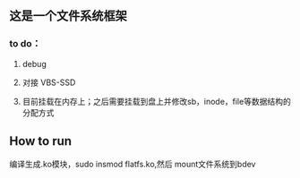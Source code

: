 ## 这是一个文件系统框架

### to do：

1. debug

2. 对接 VBS-SSD

3. 目前挂载在内存上；之后需要挂载到盘上并修改sb，inode，file等数据结构的分配方式

## How to run

编译生成.ko模块，sudo insmod flatfs.ko,然后 mount文件系统到bdev
